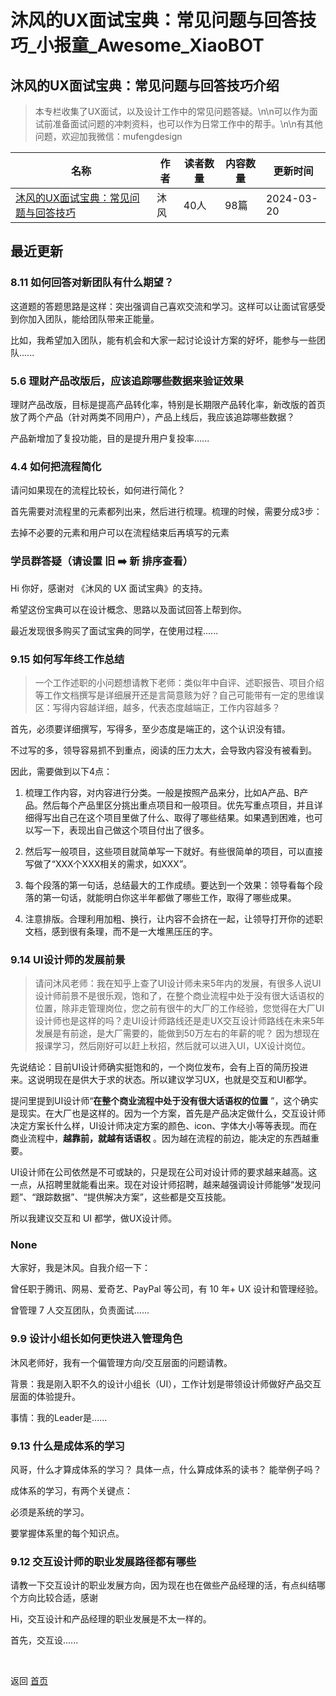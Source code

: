 # 沐风的UX面试宝典：常见问题与回答技巧_小报童_Awesome_XiaoBOT

## 沐风的UX面试宝典：常见问题与回答技巧介绍
> 本专栏收集了UX面试，以及设计工作中的常见问题答疑。\n\n可以作为面试前准备面试问题的冲刺资料，也可以作为日常工作中的帮手。\n\n有其他问题，欢迎加我微信：mufengdesign  
  


|名称|作者|读者数量|内容数量|更新时间|
|---|---|---|---|---|
|[沐风的UX面试宝典：常见问题与回答技巧](https://xiaobot.net/p/mufeng?refer=0b133df9-27dc-423b-8101-639049001c13)|沐风|40人|98篇|2024-03-20|

## 最近更新
### 8.11 如何回答对新团队有什么期望？

这道题的答题思路是这样：突出强调自己喜欢交流和学习。这样可以让面试官感受到你加入团队，能给团队带来正能量。

比如，我希望加入团队，能有机会和大家一起讨论设计方案的好坏，能参与一些团队......

### 5.6 理财产品改版后，应该追踪哪些数据来验证效果

理财产品改版，目标是提高产品转化率，特别是长期限产品转化率，新改版的首页放了两个产品（针对两类不同用户），产品上线后，我应该追踪哪些数据？

产品新增加了复投功能，目的是提升用户复投率......

### 4.4 如何把流程简化

请问如果现在的流程比较长，如何进行简化？

首先需要对流程里的元素都列出来，然后进行梳理。梳理的时候，需要分成3步：

去掉不必要的元素和用户可以在流程结束后再填写的元素

### 学员群答疑（请设置 旧 ➡️ 新 排序查看）

Hi 你好，感谢对 《沐风的 UX 面试宝典》的支持。

希望这份宝典可以在设计概念、思路以及面试回答上帮到你。

最近发现很多购买了面试宝典的同学，在使用过程......

### 9.15 如何写年终工作总结

>
> 一个工作述职的小问题想请教下老师：类似年中自评、述职报告、项目介绍等工作文档撰写是详细展开还是言简意赅为好？自己可能带有一定的思维误区：写得内容越详细，越多，代表态度越端正，工作内容越多？

首先，必须要详细撰写，写得多，至少态度是端正的，这个认识没有错。

不过写的多，领导容易抓不到重点，阅读的压力太大，会导致内容没有被看到。

因此，需要做到以下4点：

  1. 梳理工作内容，对内容进行分类。一般是按照产品来分，比如A产品、B产品。然后每个产品里区分挑出重点项目和一般项目。优先写重点项目，并且详细得写出自己在这个项目里做了什么、取得了哪些结果。如果遇到困难，也可以写一下，表现出自己做这个项目付出了很多。

  2. 然后写一般项目，这些项目就简单写一下就好。有些很简单的项目，可以直接写做了“XXX个XXX相关的需求，如XXX”。

  3. 每个段落的第一句话，总结最大的工作成绩。要达到一个效果：领导看每个段落的第一句话，就能明白你这半年都做了哪些工作，取得了哪些成果。

  4. 注意排版。合理利用加粗、换行，让内容不会挤在一起，让领导打开你的述职文档，感到很有条理，而不是一大堆黑压压的字。

### 9.14 UI设计师的发展前景

>
> 请问沐风老师：我在知乎上查了UI设计师未来5年内的发展，有很多人说UI设计师前景不是很乐观，饱和了，在整个商业流程中处于没有很大话语权的位置，除非走管理岗位，您之前有很牛的大厂的工作经验，您觉得在大厂UI设计师也是这样的吗？走UI设计师路线还是走UX交互设计师路线在未来5年发展是有前途，是大厂需要的，能做到50万左右的年薪的呢？
> 因为想现在报课学习，然后刚好可以赶上秋招，然后就可以进入UI，UX设计岗位。

先说结论：目前UI设计师确实挺饱和的，一个岗位发布，会有上百的简历投进来。这说明现在是供大于求的状态。所以建议学习UX，也就是交互和UI都学。

提问里提到UI设计师“**在整个商业流程中处于没有很大话语权的位置**
”，这个确实是现实。在大厂也是这样的。因为一个方案，首先是产品决定做什么，交互设计师决定方案长什么样，UI设计师决定方案的颜色、icon、字体大小等等表现。而在商业流程中，**越靠前，就越有话语权**
。因为越在流程的前边，能决定的东西越重要。

UI设计师在公司依然是不可或缺的，只是现在公司对设计师的要求越来越高。这一点，从招聘里就能看出来。现在对设计师招聘，越来越强调设计师能够“发现问题”、“跟踪数据”、“提供解决方案”，这些都是交互技能。

所以我建议交互和 UI 都学，做UX设计师。

### None

大家好，我是沐风。自我介绍一下：

曾任职于腾讯、网易、爱奇艺、PayPal 等公司，有 10 年+ UX 设计和管理经验。

曾管理 7 人交互团队，负责面试......

### 9.9 设计小组长如何更快进入管理角色

沐风老师好，我有一个偏管理方向/交互层面的问题请教。

背景：我是刚入职不久的设计小组长（UI），工作计划是带领设计师做好产品交互层面的体验提升。

事情：我的Leader是......

### 9.13 什么是成体系的学习

风哥，什么才算成体系的学习？ 具体一点，什么算成体系的读书？ 能举例子吗？

成体系的学习，有两个关键点：

必须是系统的学习。

要掌握体系里的每个知识点。

### 9.12 交互设计师的职业发展路径都有哪些

请教一下交互设计的职业发展方向，因为现在也在做些产品经理的活，有点纠结哪个方向比较合适，感谢

Hi，交互设计和产品经理的职业发展是不太一样的。

首先，交互设......


<a href="https://github.com/Reno9527/awesome-xiaobot" style="color: white; text-decoration: none;">awesome-xiaobot</a>

返回 [首页](../README.md)
